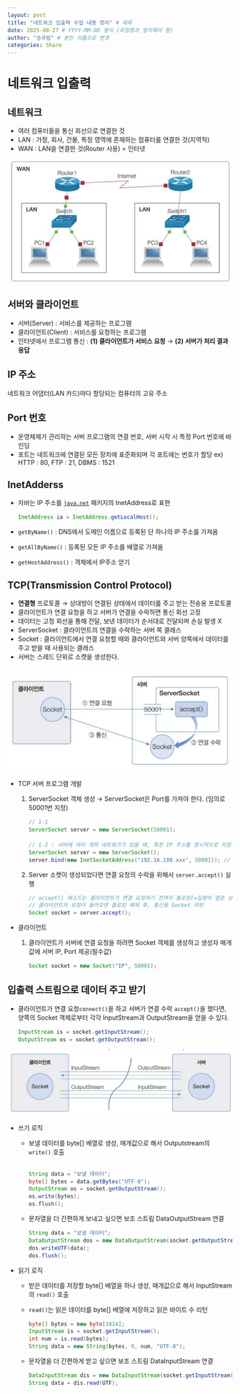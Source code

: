 ```yaml
---
layout: post
title: "네트워크 입출력 수업 내용 정리" # 제목
date: 2025-08-27 # YYYY-MM-DD 형식 (파일명과 일치해야 함)
author: "송규림" # 본인 이름으로 변경
categories: Share
---
```


# 네트워크 입출력

## 네트워크

- 여러 컴퓨터들을 통신 회선으로 연결한 것
- LAN : 가정, 회사, 건물, 특정 영역에 존재하는 컴퓨터를 연결한 것(지역적)
- WAN : LAN을 연결한 것(Router 사용) = 인터넷

![alt text](/public/img/image1_network.png)


## 서버와 클라이언트

- 서버(Server) : 서비스를 제공하는 프로그램
- 클라이언트(Client) : 서비스를 요청하는 프로그램
- 인터넷에서 프로그램 통신 : **(1) 클라이언트가 서비스 요청** → **(2) 서버가 처리 결과 응답**

## IP 주소

네트워크 어댑터(LAN 카드)마다 할당되는 컴퓨터의 고유 주소

## Port 번호

- 운영체제가 관리하는 서버 프로그램의 연결 번호, 서버 시작 시 특정 Port 번호에 바인딩
- 포트는 네트워크에 연결된 모든 장치에 표준화되며 각 포트에는 번호가 할당
  ex) HTTP : 80, FTP : 21, DBMS : 1521

## InetAdderss

- 자바는 IP 주소를 [`java.net`](http://java.net) 패키지의 InetAddress로 표현

    ```java
    InetAddress ia = InetAddress.getLocalHost();
    ```

- `getByName()` : DNS에서 도메인 이름으로 등록된 단 하나의 IP 주소를 가져옴
- `getAllByName()` : 등록된 모든 IP 주소를 배열로 가져옴
- `getHostAddress()` : 객체에서 IP주소 얻기

## TCP(Transmission Control Protocol)

- **연결형** 프로토콜 → 상대방이 연결된 상태에서 데이터를 주고 받는 전송용 프로토콜
- 클라이언트가 연결 요청을 하고 서버가 연결을 수락하면 통신 회선 고정
- 데이터는 고정 회선을 통해 전달, 보낸 데이터가 순서대로 전달되며 손실 발생 X
- ServerSocket : 클라이언트의 연결을 수락하는 서버 쪽 클래스
- Socket : 클라이언트에서 연결 요청할 때와 클라이언트와 서버 양쪽에서 데이터를 주고 받을 때
  사용되는 클래스
- 서버는 스레드 단위로 소켓을 생성한다.

![alt text](/public/img/image2_network.png)

- TCP 서버 프로그램 개발
    1. ServerSocket 객체 생성 → ServerSocket은 Port를 가져야 한다. (임의로 50001번 지정)

        ```java
        // 1-1
        ServerSocket server = new ServerSocket(50001); 
        
        // 1-2 : 서버에 여러 개의 네트워크가 있을 때, 특정 IP 주소를 명시적으로 지정 가능
        ServerSocket server = new ServerSocket(); 
        server.bind(new InetSocketAddress("192.16.180.xxx", 50001)); // bind() 메소드 사용
        ```

    2. Server 소켓이 생성되었다면 연결 요청의 수락을 위해서 `server.accept()` 실행

        ```java
        // accept() 메소드는 클라이언트가 연결 요청하기 전까지 블로킹(=실행이 멈춘 상태)
        // 클라이언트의 요청이 들어오면 블로킹 해제 후, 통신용 Socket 리턴
        Socket socket = server.accept();
        ```

- 클라이언트
    1. 클라이언트가 서버에 연결 요청을 하려면 Socket 객체를 생성하고 생성자 매개 값에
       서버 IP, Port 제공(필수값)

        ```java
        Socket socket = new Socket("IP", 50001);
        ```


## 입출력 스트림으로 데이터 주고 받기

- 클라이언트가 연결 요청`connect()`을 하고 서버가 연결 수락 `accept()`을 했다면, 양쪽의 Socket 객체로부터 각각 InputStream과 OutputStream을 얻을 수 있다.

    ```java
    InputStream is = socket.getInputStream();
    OutputStream os = socket.getOutputStream();
    ```

![alt text](/public/img/image3_network.png)

- 쓰기 로직
    - 보낼 데이터를 byte[] 배열로 생성, 매개값으로 해서 Outputstream의 `write()` 호출

        ```java
        
        String data = "보낼 데이터";
        byte[] bytes = data.getBytes("UTF-8");
        OutputStream os = socket.getOutputStream();
        os.write(bytes);
        os.flush();
        ```

    - 문자열을 더 간편하게 보내고 싶으면 보조 스트림 DataOutputStream 연결

        ```java
        String data = "보낼 데이터";
        DataOutputStream dos = new DataOutputStream(socket.getOutputStream());
        dos.writeUTF(data);
        dos.flush();
        ```

- 읽기 로직
    - 받은 데이터를 저장할 byte[] 배열을 하나 생성, 매개값으로 해서 InputStream의 `read()` 호출
    - `read()`는 읽은 데이터를 byte[] 배열에 저장하고 읽은 바이트 수 리턴

        ```java
        byte[] bytes = new byte[1024];
        InputStream is = socket.getInputStream();
        int num = is.read(bytes);
        String data = new String(bytes, 0, num, "UTF-8");
        ```

    - 문자열을 더 간편하게 받고 싶으면 보조 스트림 DataInputStream 연결

        ```java
        DataInputStream dis = new DataInputStream(socket.getInputStream());
        String data = dis.read(UTF);
        ```
